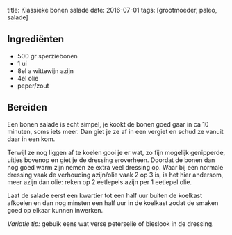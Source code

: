 title: Klassieke bonen salade
date: 2016-07-01
tags: [grootmoeder, paleo, salade]

## Ingrediënten
- 500 gr sperziebonen
- 1 ui
- 8el a wittewijn azijn
- 4el olie
- peper/zout

## Bereiden
Een bonen salade is echt simpel, je kookt de bonen goed gaar in ca 10 minuten, soms iets meer. Dan giet je ze af in een vergiet en schud ze vanuit daar in een kom. 

Terwijl ze nog liggen af te koelen gooi je er wat, zo fijn mogelijk genipperde, uitjes bovenop en giet je de dressing eroverheen. Doordat de bonen dan nog goed warm zijn nemen ze extra veel dressing op. Waar bij een normale dressing vaak de verhouding azijn/olie vaak 2 op 3 is, is het hier andersom, meer azijn dan olie: reken op 2 eetlepels azijn per 1 eetlepel olie.

Laat de salade eerst een kwartier tot een half uur buiten de koelkast afkoelen en dan nog minsten een half uur in de koelkast zodat de smaken goed op elkaar kunnen inwerken.

*Variatie tip:* gebuik eens wat verse peterselie of bieslook in de dressing.
